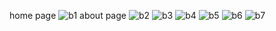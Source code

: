 home page
![b1](https://github.com/user-attachments/assets/2ad60a9e-0c12-4a42-8e0c-f74018405d31)
about page
![b2](https://github.com/user-attachments/assets/6d192c33-0b08-4db9-bc8b-badc32e3bf70)
![b3](https://github.com/user-attachments/assets/c6e57ad2-ad65-4a68-8154-d4ed7f7fa453)
![b4](https://github.com/user-attachments/assets/c64da231-ec6e-4618-badc-413c842ffb2d)
![b5](https://github.com/user-attachments/assets/cd420401-3a4e-4c2d-8702-f2fea3d8a143)
![b6](https://github.com/user-attachments/assets/a26f40ec-136e-4bbe-bd43-71fedc67591a)
![b7](https://github.com/user-attachments/assets/e3b7a170-fded-40e9-83b6-573e77d4c6a8)
